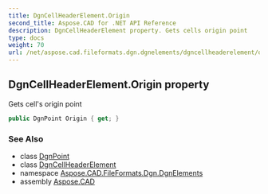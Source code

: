 ```yaml
---
title: DgnCellHeaderElement.Origin
second_title: Aspose.CAD for .NET API Reference
description: DgnCellHeaderElement property. Gets cells origin point
type: docs
weight: 70
url: /net/aspose.cad.fileformats.dgn.dgnelements/dgncellheaderelement/origin/
---
```

## DgnCellHeaderElement.Origin property

Gets cell's origin point

```csharp
public DgnPoint Origin { get; }
```

### See Also

* class [DgnPoint](../../../aspose.cad.fileformats.dgn/dgnpoint/)
* class [DgnCellHeaderElement](../)
* namespace [Aspose.CAD.FileFormats.Dgn.DgnElements](../../dgncellheaderelement/)
* assembly [Aspose.CAD](../../../)


